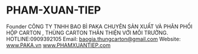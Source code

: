 PHAM-XUAN-TIEP
=============
Founder CÔNG TY TNHH BAO BÌ PAKA
CHUYÊN SẢN XUẤT VÀ PHÂN PHỐI HỘP CARTON , THÙNG CARTON 
THÂN THIỆN VỚI MÔI TRƯỜNG.
HOTLINE:0909392105
Email: baogia.thungcarton@gmail.com
Website: www.PAKA.vn 
www.PHAMXUANTIEP.com
